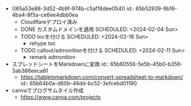 - ((65a53e88-3d52-4b9f-974b-c5af18dee054))
  id:: 65b52939-9b16-4ba4-8f5a-ce6ee4dbb0ea
	- Cloudflareデプロイ済み
	- DONE カスタムドメインを適用
	  SCHEDULED: <2024-02-04 Sun>
	- TODO tocを付ける
	  SCHEDULED: <2024-02-18 Sun>
		- rehype toc
	- TODO callout/admonitionを付ける
	  SCHEDULED: <2024-02-11 Sun>
		- remark admonition
- スプレッドシートをMarkdownに変換
  id:: 65b60556-5e5b-45b0-b356-3ab386eeca81
	- https://tabletomarkdown.com/convert-spreadsheet-to-markdown/
	  id:: 65b64b0a-d60b-46dd-bc52-3efcebd01190
- canvaでブログサムネイル作成
	- https://www.canva.com/projects